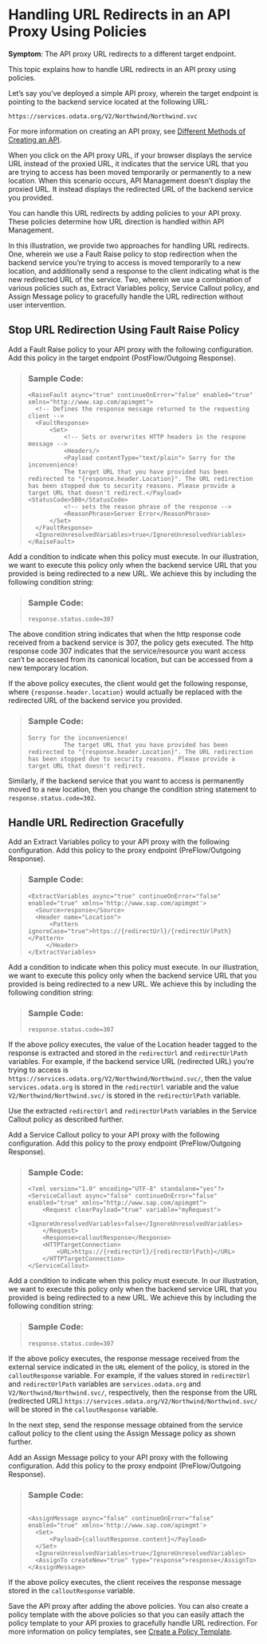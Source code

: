 <!-- loio9e63c015a69f4c85b3273cc566bb5633 -->

# Handling URL Redirects in an API Proxy Using Policies

**Symptom**: The API proxy URL redirects to a different target endpoint.

This topic explains how to handle URL redirects in an API proxy using policies.

Let’s say you’ve deployed a simple API proxy, wherein the target endpoint is pointing to the backend service located at the following URL:

`https://services.odata.org/V2/Northwind/Northwind.svc`

For more information on creating an API proxy, see [Different Methods of Creating an API](different-methods-of-creating-an-api-4ac0431.md).

When you click on the API proxy URL, if your browser displays the service URL instead of the proxied URL, it indicates that the service URL that you are trying to access has been moved temporarily or permanently to a new location. When this scenario occurs, API Management doesn’t display the proxied URL. It instead displays the redirected URL of the backend service you provided.

You can handle this URL redirects by adding policies to your API proxy. These policies determine how URL direction is handled within API Management.

In this illustration, we provide two approaches for handling URL redirects. One, wherein we use a Fault Raise policy to stop redirection when the backend service you’re trying to access is moved temporarily to a new location, and additionally send a response to the client indicating what is the new redirected URL of the service. Two, wherein we use a combination of various policies such as, Extract Variables policy, Service Callout policy, and Assign Message policy to gracefully handle the URL redirection without user intervention.



<a name="loio9e63c015a69f4c85b3273cc566bb5633__section_ybg_kbz_fnb"/>

## Stop URL Redirection Using Fault Raise Policy

Add a Fault Raise policy to your API proxy with the following configuration. Add this policy in the target endpoint \(PostFlow/Outgoing Response\).

> ### Sample Code:  
> ```
> <RaiseFault async="true" continueOnError="false" enabled="true" xmlns="http://www.sap.com/apimgmt">
> 	<!-- Defines the response message returned to the requesting client -->
> 	<FaultResponse>
> 		<Set>
> 			<!-- Sets or overwrites HTTP headers in the respone message -->
> 			<Headers/>
> 			<Payload contentType="text/plain"> Sorry for the inconvenience!
> 			The target URL that you have provided has been redirected to "{response.header.Location}". The URL redirection has been stopped due to security reasons. Please provide a target URL that doesn't redirect.</Payload> <StatusCode>500</StatusCode>
> 			<!-- sets the reason phrase of the response -->
> 			<ReasonPhrase>Server Error</ReasonPhrase>
> 		</Set>
> 	</FaultResponse>
> 	<IgnoreUnresolvedVariables>true</IgnoreUnresolvedVariables>
> </RaiseFault>
> 
> ```

Add a condition to indicate when this policy must execute. In our illustration, we want to execute this policy only when the backend service URL that you provided is being redirected to a new URL. We achieve this by including the following condition string:

> ### Sample Code:  
> ```
> response.status.code=307
> ```

The above condition string indicates that when the http response code received from a backend service is 307, the policy gets executed. The http response code 307 indicates that the service/resource you want access can’t be accessed from its canonical location, but can be accessed from a new temporary location.

If the above policy executes, the client would get the following response, where `{response.header.location}` would actually be replaced with the redirected URL of the backend service you provided.

> ### Sample Code:  
> ```
> Sorry for the inconvenience!
> 			The target URL that you have provided has been redirected to "{response.header.Location}". The URL redirection has been stopped due to security reasons. Please provide a target URL that doesn't redirect.
> 
> ```

Similarly, if the backend service that you want to access is permanently moved to a new location, then you change the condition string statement to `response.status.code=302`.



<a name="loio9e63c015a69f4c85b3273cc566bb5633__section_ryx_lbz_fnb"/>

## Handle URL Redirection Gracefully

Add an Extract Variables policy to your API proxy with the following configuration. Add this policy to the proxy endpoint \(PreFlow/Outgoing Response\).

> ### Sample Code:  
> ```
> <ExtractVariables async="true" continueOnError="false" enabled="true" xmlns='http://www.sap.com/apimgmt'>
> 	<Source>response</Source>
> 	<Header name="Location">
>       <Pattern ignoreCase="true">https://{redirectUrl}/{redirectUrlPath}</Pattern>
>      </Header>
> </ExtractVariables>
> ```

Add a condition to indicate when this policy must execute. In our illustration, we want to execute this policy only when the backend service URL that you provided is being redirected to a new URL. We achieve this by including the following condition string:

> ### Sample Code:  
> ```
> response.status.code=307
> ```

If the above policy executes, the value of the Location header tagged to the response is extracted and stored in the `redirectUrl` and `redirectUrlPath` variables. For example, if the backend service URL \(redirected URL\) you’re trying to access is `https://services.odata.org/V2/Northwind/Northwind.svc/`, then the value `services.odata.org` is stored in the `redirectUrl` variable and the value `V2/Northwind/Northwind.svc/` is stored in the `redirectUrlPath` variable.

Use the extracted `redirectUrl` and `redirectUrlPath` variables in the Service Callout policy as described further.

Add a Service Callout policy to your API proxy with the following configuration. Add this policy to the proxy endpoint \(PreFlow/Outgoing Response\).

> ### Sample Code:  
> ```
> <?xml version="1.0" encoding="UTF-8" standalone="yes"?>
> <ServiceCallout async="false" continueOnError="false" enabled="true" xmlns="http://www.sap.com/apimgmt">
>     <Request clearPayload="true" variable="myRequest">
>         <IgnoreUnresolvedVariables>false</IgnoreUnresolvedVariables>
>     </Request>
>     <Response>calloutResponse</Response>
>     <HTTPTargetConnection>
>         <URL>https://{redirectUrl}/{redirectUrlPath}</URL>
>     </HTTPTargetConnection>
> </ServiceCallout>
> 
> ```

Add a condition to indicate when this policy must execute. In our illustration, we want to execute this policy only when the backend service URL that you provided is being redirected to a new URL. We achieve this by including the following condition string:

> ### Sample Code:  
> ```
> response.status.code=307
> ```

If the above policy executes, the response message received from the external service indicated in the `URL` element of the policy, is stored in the `calloutResponse` variable. For example, if the values stored in `redirectUrl` and `redirectUrlPath` variables are `services.odata.org` and `V2/Northwind/Northwind.svc/`, respectively, then the response from the URL \(redirected URL\) `https://services.odata.org/V2/Northwind/Northwind.svc/` will be stored in the `calloutResponse` variable.

In the next step, send the response message obtained from the service callout policy to the client using the Assign Message policy as shown further.

Add an Assign Message policy to your API proxy with the following configuration. Add this policy to the proxy endpoint \(PreFlow/Outgoing Response\).

> ### Sample Code:  
> ```
> 
> <AssignMessage async="false" continueOnError="false" enabled="true" xmlns='http://www.sap.com/apimgmt'>
> 	<Set>
> 		<Payload>{calloutResponse.content}</Payload>
> 	</Set>
> 	<IgnoreUnresolvedVariables>true</IgnoreUnresolvedVariables>
> 	<AssignTo createNew="true" type="response">response</AssignTo>
> </AssignMessage>
> ```

If the above policy executes, the client receives the response message stored in the `calloutResponse` variable.

Save the API proxy after adding the above policies. You can also create a policy template with the above policies so that you can easily attach the policy template to your API proxies to gracefully handle URL redirection. For more information on policy templates, see [Create a Policy Template](create-a-policy-template-c5d1872.md).

